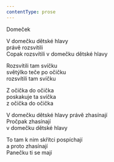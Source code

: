```yaml
---
contentType: prose
---
```


Domeček

V domečku dětské hlavy  
právě rozsvítili  
Copak rozsvítili v domečku dětské hlavy

  

Rozsvítili tam svíčku  
světýlko teče po očičku  
rozsvítili tam svíčku

  

Z očička do očička  
poskakuje ta svíčka  
z očička do očička

  

V domečku dětské hlavy právě zhasínají  
Pročpak zhasínají  
v domečku dětské hlavy

  

To tam k nim skřítci pospíchají  
a proto zhasínají  
Panečku ti se mají
